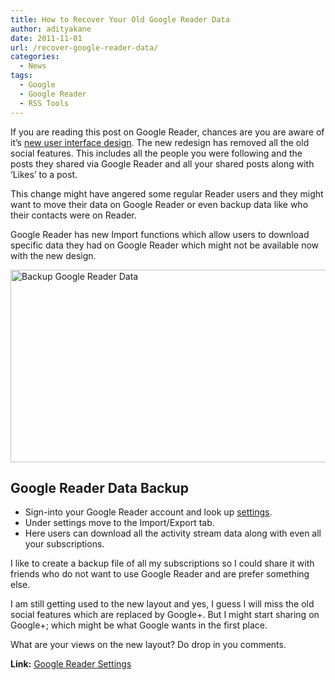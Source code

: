 ```yaml
---
title: How to Recover Your Old Google Reader Data
author: adityakane
date: 2011-11-01
url: /recover-google-reader-data/
categories:
  - News
tags:
  - Google
  - Google Reader
  - RSS Tools
---
```

If you are reading this post on Google Reader, chances are you are aware of it’s [new user interface design][1]. The new redesign has removed all the old social features. This includes all the people you were following and the posts they shared via Google Reader and all your shared posts along with ‘Likes’ to a post.

This change might have angered some regular Reader users and they might want to move their data on Google Reader or even backup data like who their contacts were on Reader.

Google Reader has new Import functions which allow users to download specific data they had on Google Reader which might not be available now with the new design.

[<img class="wp-image-50656" style="padding-left: 0px;padding-right: 0px;padding-top: 0px;border: 0px" src="http://cdn.devilsworkshop.org/files/2011/11/Google_Reader_Backup_thumb.png" alt="Backup Google Reader Data" width="570" height="308" border="0" />][2]

## Google Reader Data Backup

  * Sign-into your Google Reader account and look up <a href="http://www.google.com/preferences?hl=en" onclick="_gaq.push(['_trackEvent', 'outbound-article', 'http://www.google.com/preferences?hl=en', 'settings']);" >settings</a>.
  * Under settings move to the Import/Export tab.
  * Here users can download all the activity stream data along with even all your subscriptions.

I like to create a backup file of all my subscriptions so I could share it with friends who do not want to use Google Reader and are prefer something else.

I am still getting used to the new layout and yes, I guess I will miss the old social features which are replaced by Google+. But I might start sharing on Google+; which might be what Google wants in the first place.

What are your views on the new layout? Do drop in you comments.

**Link:** <a href="http://www.google.com/preferences?hl=en" onclick="_gaq.push(['_trackEvent', 'outbound-article', 'http://www.google.com/preferences?hl=en', 'Google Reader Settings']);" >Google Reader Settings</a>

 [1]: http://devilsworkshop.org/google-reader-revamped-interface-iranians-upset/
 [2]: http://cdn.devilsworkshop.org/files/2011/11/Google_Reader_Backup.png
